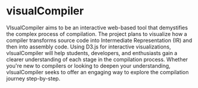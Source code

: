 # visualCompiler
 VIsualCompiler aims to be an interactive web-based tool that demystifies the complex process of compilation. The project plans to visualize how a compiler transforms source code into Intermediate Representation (IR) and then into assembly code. Using D3.js for interactive visualizations, vIsualCompiler will help students, developers, and enthusiasts gain a clearer understanding of each stage in the compilation process. Whether you're new to compilers or looking to deepen your understanding, vIsualCompiler seeks to offer an engaging way to explore the compilation journey step-by-step.
